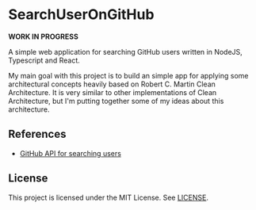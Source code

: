# SearchUserOnGitHub

**WORK IN PROGRESS**

A simple web application for searching GitHub users written in NodeJS, Typescript and React.

My main goal with this project is to build an simple app for applying some architectural concepts heavily based on Robert C. Martin Clean 
Architecture. It is very similar to other implementations of Clean Architecture, but I'm
putting together some of my ideas about this architecture.

## References

- [GitHub API for searching users](https://docs.github.com/en/rest/users/users?apiVersion=2022-11-28#get-a-user)

## License

This project is licensed under the MIT License. See [LICENSE](LICENSE).

